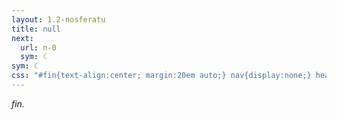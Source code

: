 ```yaml
---
layout: 1.2-nosferatu
title: null
next:
  url: n-0
  sym: ☾
sym: ☾
css: "#fin{text-align:center; margin:20em auto;} nav{display:none;} header h2{margin-right:0;}"
---
```

<div id="fin" class="book"><p><i>fin.</i></p></div>